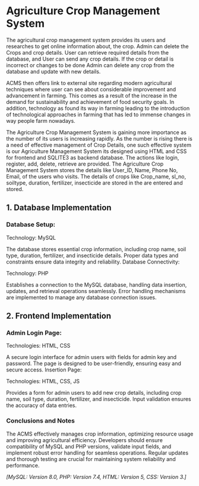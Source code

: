 
# Agriculture Crop Management System
The agricultural crop management system provides its users and researches to get online information about, the crop.
Admin can delete the Crops and crop details. User can retrieve required details from the database, and User can send any crop details. If the crop or detail is incorrect or changes to be done Admin can delete any crop from the database and update with new details.

ACMS then offers link to external site regarding modern agricultural techniques where user can see about considerable improvement and advancement in farming. This comes as a result of the increase in the demand for sustainability and achievement of food security goals. In addition, technology as found its way in farming leading to the introduction of technological approaches in farming that has led to immense changes in way people farm nowadays.

The Agriculture Crop Management System is gaining more importance as the number of its users is increasing rapidly. As the number is rising there is a need of effective management of Crop Details, one such effective system is our Agriculture Management System its designed using HTML and CSS for frontend and SQLITE3 as backend database.
The actions like login, register, add, delete, retrieve are provided. The Agriculture Crop Management System stores the details like User_ID, Name, Phone No, Email, of the users who visits. The details of crops like Crop_name, sl_no, soiltype, duration, fertilizer, insecticide are stored in the are entered and stored.


## 1. Database Implementation
### Database Setup:

Technology: MySQL

The database stores essential crop information, including crop name, soil type, duration, fertilizer, and insecticide details. Proper data types and constraints ensure data integrity and reliability.
Database Connectivity:

Technology: PHP

Establishes a connection to the MySQL database, handling data insertion, updates, and retrieval operations seamlessly. Error handling mechanisms are implemented to manage any database connection issues.

## 2. Frontend Implementation
### Admin Login Page:

Technologies: HTML, CSS

A secure login interface for admin users with fields for admin key and password. The page is designed to be user-friendly, ensuring easy and secure access.
Insertion Page:

Technologies: HTML, CSS, JS

Provides a form for admin users to add new crop details, including crop name, soil type, duration, fertilizer, and insecticide. Input validation ensures the accuracy of data entries.

### Conclusions and Notes
The ACMS effectively manages crop information, optimizing resource usage and improving agricultural efficiency. Developers should ensure compatibility of MySQL and PHP versions, validate input fields, and implement robust error handling for seamless operations. Regular updates and thorough testing are crucial for maintaining system reliability and performance.

_[MySQL: Version 8.0, 
PHP: Version 7.4, 
HTML: Version 5, 
CSS: Version 3.]_
